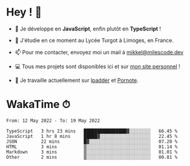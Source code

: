 # Hey ! 🌃

- 🔭 Je développe en **JavaScript**, enfin plutôt en **TypeScript** !

- 🌱 J'étudie en ce moment au Lycée Turgot à Limoges, en France.

- 📫 Pour me contacter, envoyez moi un mail à <a href="mailto:mikkel@milescode.dev">mikkel@milescode.dev</a>

- 💻 Tous mes projets sont disponibles ici et sur <a href="https://www.vexcited.ml">mon site personnel</a> !

- 👀 Je travaille actuellement sur [lpadder](https://github.com/Vexcited/lpadder) et [Pornote](https://github.com/Vexcited/Pornote).

# WakaTime ⏱

<!--START_SECTION:waka-->

```text
From: 12 May 2022 - To: 19 May 2022

TypeScript   3 hrs 23 mins   ████████████████▓░░░░░░░░   66.45 %
JavaScript   1 hr 8 mins     █████▓░░░░░░░░░░░░░░░░░░░   22.45 %
JSON         22 mins         █▓░░░░░░░░░░░░░░░░░░░░░░░   07.20 %
HTML         3 mins          ▒░░░░░░░░░░░░░░░░░░░░░░░░   01.14 %
Markdown     3 mins          ▒░░░░░░░░░░░░░░░░░░░░░░░░   01.01 %
Other        2 mins          ▒░░░░░░░░░░░░░░░░░░░░░░░░   00.81 %
```

<!--END_SECTION:waka-->
